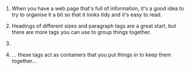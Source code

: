 1. When you have a web page that's full of information, it's a good idea to try to organise it a bit so that it looks tidy and it's easy to read.
2. Headings of different sizes and paragraph tags are a great start, but there are more tags you can use to group things together.
3. 
 
10.  ... these tags act as containers that you put things in to keep them together...  